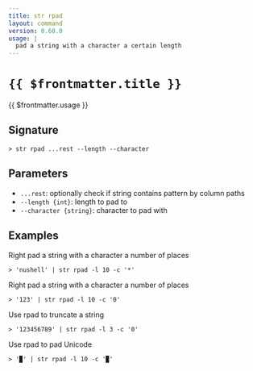 ```yaml
---
title: str rpad
layout: command
version: 0.60.0
usage: |
  pad a string with a character a certain length
---
```


# `{{ $frontmatter.title }}`

<div style='white-space: pre-wrap;'>{{ $frontmatter.usage }}</div>

## Signature

```> str rpad ...rest --length --character```

## Parameters

 -  `...rest`: optionally check if string contains pattern by column paths
 -  `--length {int}`: length to pad to
 -  `--character {string}`: character to pad with

## Examples

Right pad a string with a character a number of places
```shell
> 'nushell' | str rpad -l 10 -c '*'
```

Right pad a string with a character a number of places
```shell
> '123' | str rpad -l 10 -c '0'
```

Use rpad to truncate a string
```shell
> '123456789' | str rpad -l 3 -c '0'
```

Use rpad to pad Unicode
```shell
> '▉' | str rpad -l 10 -c '▉'
```
